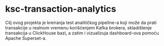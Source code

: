 # ksc-transaction-analytics
Cilj ovog projekta je kreiranja test analitičkog pipeline-a koji može da prati transakcije u realnom vremenu korišćenjem Kafka brokera, skladištenje transakcija u ClickHouse bazi, a zatim i vizualizuja dashboard-ova pomoću Apache Superset-a. 
